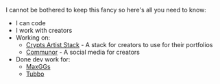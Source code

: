 I cannot be bothered to keep this fancy so here's all you need to know:
- I can code
- I work with creators
- Working on:
  - [Crypts Artist Stack](https://github.com/users/Cryptizism/projects/4/views/1) - A stack for creators to use for their portfolios
  - [Communor](https://x.com/CommunorSocial) - A social media for creators
 - Done dev work for:
   - [MaxGGs](https://twitch.tv/maxggs)
   - [Tubbo](https://twitch.tv/tubbo)

